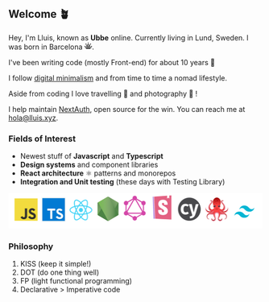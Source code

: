 ## Welcome 🪴 

Hey, I'm Lluis, known as **Ubbe** online. Currently living in Lund, Sweden. I was born in Barcelona <img src="./images/sun.png" width="15" aria-label="Sun icon" />. 

I've been writing code (mostly Front-end) for about 10 years 💭

I follow [digital minimalism](https://www.amazon.com/gp/product/0525536515/ref=as_li_tl?ie=UTF8&camp=1789&creative=9325&creativeASIN=0525536515&linkCode=as2&tag=minimalismmad-20&linkId=2df956dd47bb1616c9e4e5f99f2fdb97) and from time to time a nomad lifestyle. 

Aside from coding I love travelling 🎒 and photography 📸 !

I help maintain [NextAuth](next-auth.js.org/), open source for the win. You can reach me at hola@lluis.xyz.

### Fields of Interest

- Newest stuff of **Javascript** and **Typescript**
- **Design systems** and component libraries
- **React architecture** ⚛ patterns and monorepos
- **Integration and Unit testing** (these days with Testing Library)

<img src="./images/logos.png" aria-label="Tech logos" height="70" />

### Philosophy

1. KISS (keep it simple!)
2. DOT (do one thing well)
3. FP (light functional programming)
4. Declarative > Imperative code
